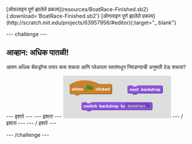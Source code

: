 <div class="p-hero-buttons">
  [ऑफलाइन पूर्ण झालेले प्रकल्प](resources/BoatRace-Finished.sb2){:download='BoatRace-Finished.sb2'} [ऑनलाइन पूर्ण झालेले प्रकल्प](http://scratch.mit.edu/projects/63957956/#editor){:target="_ blank"}
</div>

\--- challenge \---

## आव्हान: अधिक पातळी!

आपण अधिक बॅकड्रॉप्स तयार करू शकता आणि प्लेअरला स्तरांमधून निवडण्याची अनुमती देऊ शकता?

\--- इशारे \--- \--- इशारा \--- ![screenshot](images/boat-levels-blocks.png) \--- / इशारा \--- \--- / इशारे \---

\--- /challenge \---